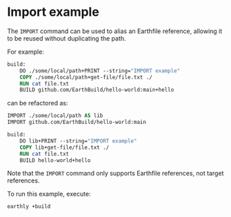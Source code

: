 # Import example

The `IMPORT` command can be used to alias an Earthfile reference, allowing it to be reused without duplicating the path.

For example:

```Dockerfile
build:
    DO ./some/local/path+PRINT --string="IMPORT example"
    COPY ./some/local/path+get-file/file.txt ./
    RUN cat file.txt
    BUILD github.com/EarthBuild/hello-world:main+hello
```

can be refactored as:

```Dockerfile
IMPORT ./some/local/path AS lib
IMPORT github.com/EarthBuild/hello-world:main

build:
    DO lib+PRINT --string="IMPORT example"
    COPY lib+get-file/file.txt ./
    RUN cat file.txt
    BUILD hello-world+hello
```

Note that the `IMPORT` command only supports Earthfile references, not target references.

To run this example, execute:

```bash
earthly +build
```
